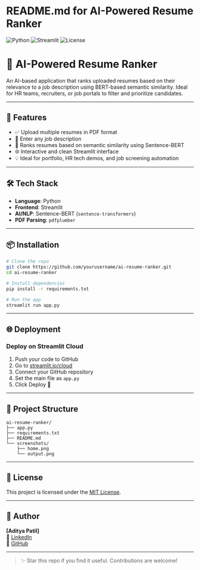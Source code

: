# README.md for AI-Powered Resume Ranker

![Python](https://img.shields.io/badge/Python-3.9%2B-blue?logo=python)
![Streamlit](https://img.shields.io/badge/Built%20with-Streamlit-red?logo=streamlit)
![License](https://img.shields.io/badge/License-MIT-green)

# 📄 AI-Powered Resume Ranker

An AI-based application that ranks uploaded resumes based on their relevance to a job description using BERT-based semantic similarity. Ideal for HR teams, recruiters, or job portals to filter and prioritize candidates.

---

## 🚀 Features
- ✅ Upload multiple resumes in PDF format
- 📝 Enter any job description
- 🤖 Ranks resumes based on semantic similarity using Sentence-BERT
- 🌐 Interactive and clean Streamlit interface
- 💡 Ideal for portfolio, HR tech demos, and job screening automation

---

## 🛠️ Tech Stack
- **Language**: Python
- **Frontend**: Streamlit
- **AI/NLP**: Sentence-BERT (`sentence-transformers`)
- **PDF Parsing**: `pdfplumber`

---

## 📦 Installation
```bash
# Clone the repo
git clone https://github.com/yourusername/ai-resume-ranker.git
cd ai-resume-ranker

# Install dependencies
pip install -r requirements.txt

# Run the app
streamlit run app.py
```

---

## 🌐 Deployment
### Deploy on Streamlit Cloud
1. Push your code to GitHub
2. Go to [streamlit.io/cloud](https://streamlit.io/cloud)
3. Connect your GitHub repository
4. Set the main file as `app.py`
5. Click Deploy 🚀

---

## 📁 Project Structure
```
ai-resume-ranker/
├── app.py
├── requirements.txt
├── README.md
└── screenshots/
    ├── home.png
    └── output.png
```

---

## 📄 License
This project is licensed under the [MIT License](LICENSE).

---

## 👤 Author
**[Aditya Patil]**  
🔗 [LinkedIn](https://www.linkedin.com/in/aditya-patil-aj7900/)<br> 
🔗 [GitHub](https://github.com/AdityaPatil7900)

---
  
> ✨ Star this repo if you find it useful. Contributions are welcome!
